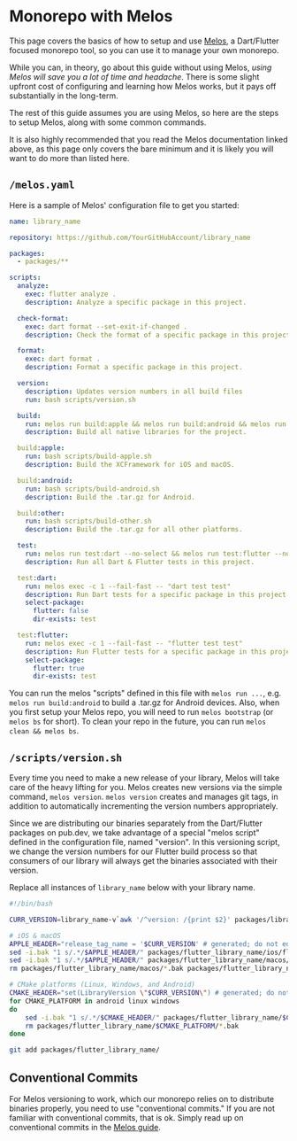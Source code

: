 # Monorepo with Melos
This page covers the basics of how to setup and use [Melos](https://melos.invertase.dev),
a Dart/Flutter focused monorepo tool, so you can use it to manage your own monorepo.

While you can, in theory, go about this guide without using Melos,
*using Melos will save you a lot of time and headache*.
There is some slight upfront cost of configuring and learning how Melos works,
but it pays off substantially in the long-term.

The rest of this guide assumes you are using Melos, so here are the steps to setup Melos,
along with some common commands.

It is also highly recommended that you read the Melos documentation linked above, as this
page only covers the bare minimum and it is likely you will want to do more than listed here.

## `/melos.yaml`
Here is a sample of Melos' configuration file to get you started:
```yaml
name: library_name

repository: https://github.com/YourGitHubAccount/library_name

packages:
  - packages/**

scripts:
  analyze:
    exec: flutter analyze .
    description: Analyze a specific package in this project.

  check-format:
    exec: dart format --set-exit-if-changed .
    description: Check the format of a specific package in this project.

  format:
    exec: dart format .
    description: Format a specific package in this project.

  version:
    description: Updates version numbers in all build files
    run: bash scripts/version.sh

  build:
    run: melos run build:apple && melos run build:android && melos run build:other
    description: Build all native libraries for the project.

  build:apple:
    run: bash scripts/build-apple.sh
    description: Build the XCFramework for iOS and macOS.

  build:android:
    run: bash scripts/build-android.sh
    description: Build the .tar.gz for Android.

  build:other:
    run: bash scripts/build-other.sh
    description: Build the .tar.gz for all other platforms.

  test:
    run: melos run test:dart --no-select && melos run test:flutter --no-select
    description: Run all Dart & Flutter tests in this project.

  test:dart:
    run: melos exec -c 1 --fail-fast -- "dart test test"
    description: Run Dart tests for a specific package in this project.
    select-package:
      flutter: false
      dir-exists: test

  test:flutter:
    run: melos exec -c 1 --fail-fast -- "flutter test test"
    description: Run Flutter tests for a specific package in this project.
    select-package:
      flutter: true
      dir-exists: test
```

You can run the melos "scripts" defined in this file with `melos run ...`,
e.g. `melos run build:android` to build a .tar.gz for Android devices.
Also, when you first setup your Melos repo, you will need to run `melos bootstrap` (or `melos bs` for short).
To clean your repo in the future, you can run `melos clean && melos bs`.

## `/scripts/version.sh`
Every time you need to make a new release of your library, Melos will take care of the heavy lifting for you.
Melos creates new versions via the simple command, `melos version`.
`melos version` creates and manages git tags, in addition to automatically incrementing the version numbers appropriately.

Since we are distributing our binaries separately from the Dart/Flutter packages on pub.dev, we take advantage of
a special "melos script" defined in the configuration file, named "version".
In this versioning script, we change the version numbers for our Flutter build process so that consumers of our library
will always get the binaries associated with their version.

Replace all instances of `library_name` below with your library name.
```bash
#!/bin/bash

CURR_VERSION=library_name-v`awk '/^version: /{print $2}' packages/library_name/pubspec.yaml`

# iOS & macOS
APPLE_HEADER="release_tag_name = '$CURR_VERSION' # generated; do not edit"
sed -i.bak "1 s/.*/$APPLE_HEADER/" packages/flutter_library_name/ios/flutter_library_name.podspec
sed -i.bak "1 s/.*/$APPLE_HEADER/" packages/flutter_library_name/macos/flutter_library_name.podspec
rm packages/flutter_library_name/macos/*.bak packages/flutter_library_name/ios/*.bak

# CMake platforms (Linux, Windows, and Android)
CMAKE_HEADER="set(LibraryVersion \"$CURR_VERSION\") # generated; do not edit"
for CMAKE_PLATFORM in android linux windows
do
    sed -i.bak "1 s/.*/$CMAKE_HEADER/" packages/flutter_library_name/$CMAKE_PLATFORM/CMakeLists.txt
    rm packages/flutter_library_name/$CMAKE_PLATFORM/*.bak
done

git add packages/flutter_library_name/
```

## Conventional Commits
For Melos versioning to work, which our monorepo relies on to distribute binaries properly,
you need to use "conventional commits."
If you are not familiar with conventional commits, that is ok.
Simply read up on conventional commits in the [Melos guide](https://melos.invertase.dev/guides/automated-releases#versioning).
